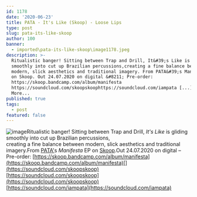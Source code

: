 ```yaml
---
id: 1178
date: '2020-06-23'
title: PATA - It's Like (Skoop) - Loose Lips
type: post
slug: pata-its-like-skoop
author: 100
banner:
  - imported\pata-its-like-skoop\image1178.jpeg
description: >-
  Ritualistic banger! Sitting between Trap and Drill, It&#39;s Like is gliding
  smoothly into cut up Brazilian percussions,creating a fine balance between
  modern, slick aesthetics and traditional imagery. From PATA&#39;s Manifesta EP
  on Skoop. Out 24.07.2020 on digital &#8211; Pre-order:
  https://skoop.bandcamp.com/album/manifesta
  https://soundcloud.com/skoopskoophttps://soundcloud.com/iampata [...]Read
  More...
published: true
tags:
  - post
featured: false
---
```

![image](../imported\pata-its-like-skoop\image1178.jpeg)Ritualistic banger! Sitting between Trap and Drill, _It's Like_ is gliding smoothly into cut up Brazilian percussions,  
creating a fine balance between modern, slick aesthetics and traditional imagery.From [PATA'](https://soundcloud.com/iampata)s _Manifesta_ EP on [Skoop](https://skoop.bandcamp.com/).Out 24.07.2020 on digital – Pre-order: [](https://skoop.bandcamp.com/album/manifesta)[https://skoop.bandcamp.com/album/manifesta](https://skoop.bandcamp.com/album/manifesta)[](https://soundcloud.com/skoopskoop)[https://soundcloud.com/skoopskoop](https://soundcloud.com/skoopskoop)  
[](https://soundcloud.com/iampata)[https://soundcloud.com/iampata](https://soundcloud.com/iampata)